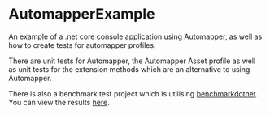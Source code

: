 # AutomapperExample
An example of a .net core console application using Automapper, as well as how to create tests for automapper profiles.

There are unit tests for Automapper, the Automapper Asset profile as well as unit tests for the extension methods which are an alternative to using Automapper.

There is also a benchmark test project which is utilising [benchmarkdotnet](https://github.com/dotnet/BenchmarkDotNet). You can view the results [here](AutomapperBenchmarking/BenchmarkDotNet.Artifacts/results/Mappings-report-github.md).
